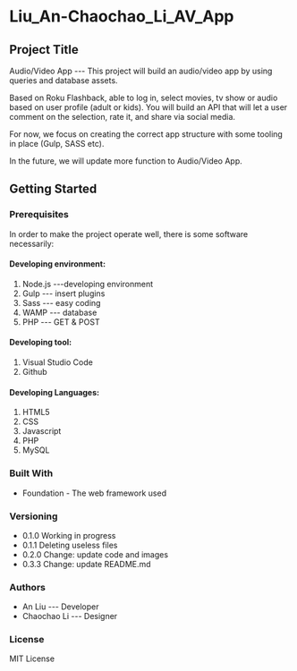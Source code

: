# Liu_An-Chaochao_Li_AV_App

## Project Title

Audio/Video App  --- This project will build an audio/video app by using queries and database assets. 

Based on Roku Flashback, able to log in, select movies, tv show or audio based on user
profile (adult or kids). You will build an API that will let a user comment on the
selection, rate it, and share via social media. 

For now, we  focus on creating the correct app structure
with some tooling in place (Gulp, SASS etc).

In the future, we will update more function to Audio/Video App.

## Getting Started

### Prerequisites

In order to make the project operate well, there is some software necessarily:

#### Developing environment:
1. Node.js ---developing environment
2. Gulp --- insert plugins
3. Sass --- easy coding
4. WAMP --- database
5. PHP --- GET & POST

#### Developing tool:
1. Visual Studio Code
2. Github

#### Developing Languages:
1. HTML5
2. CSS
3. Javascript
4. PHP
5. MySQL

### Built With
* Foundation - The web framework used

### Versioning
* 0.1.0 Working in progress
* 0.1.1 Deleting useless files
* 0.2.0 Change: update code and images
* 0.3.3 Change: update README.md

### Authors 
* An Liu --- Developer
* Chaochao Li --- Designer

### License

MIT License


